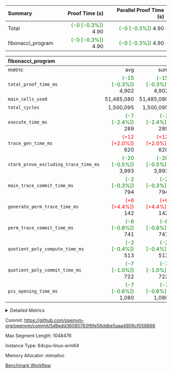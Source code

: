 | Summary | Proof Time (s) | Parallel Proof Time (s) |
|:---|---:|---:|
| Total | <span style='color: green'>(-0 [-0.3%])</span> 4.90 | <span style='color: green'>(-0 [-0.3%])</span> 4.90 |
| fibonacci_program | <span style='color: green'>(-0 [-0.3%])</span> 4.90 | <span style='color: green'>(-0 [-0.3%])</span> 4.90 |


| fibonacci_program |||||
|:---|---:|---:|---:|---:|
|metric|avg|sum|max|min|
| `total_proof_time_ms ` | <span style='color: green'>(-15 [-0.3%])</span> 4,902 | <span style='color: green'>(-15 [-0.3%])</span> 4,902 | <span style='color: green'>(-15 [-0.3%])</span> 4,902 | <span style='color: green'>(-15 [-0.3%])</span> 4,902 |
| `main_cells_used     ` |  51,485,080 |  51,485,080 |  51,485,080 |  51,485,080 |
| `total_cycles        ` |  1,500,095 |  1,500,095 |  1,500,095 |  1,500,095 |
| `execute_time_ms     ` | <span style='color: green'>(-7 [-2.4%])</span> 289 | <span style='color: green'>(-7 [-2.4%])</span> 289 | <span style='color: green'>(-7 [-2.4%])</span> 289 | <span style='color: green'>(-7 [-2.4%])</span> 289 |
| `trace_gen_time_ms   ` | <span style='color: red'>(+12 [+2.0%])</span> 620 | <span style='color: red'>(+12 [+2.0%])</span> 620 | <span style='color: red'>(+12 [+2.0%])</span> 620 | <span style='color: red'>(+12 [+2.0%])</span> 620 |
| `stark_prove_excluding_trace_time_ms` | <span style='color: green'>(-20 [-0.5%])</span> 3,993 | <span style='color: green'>(-20 [-0.5%])</span> 3,993 | <span style='color: green'>(-20 [-0.5%])</span> 3,993 | <span style='color: green'>(-20 [-0.5%])</span> 3,993 |
| `main_trace_commit_time_ms` | <span style='color: green'>(-2 [-0.3%])</span> 794 | <span style='color: green'>(-2 [-0.3%])</span> 794 | <span style='color: green'>(-2 [-0.3%])</span> 794 | <span style='color: green'>(-2 [-0.3%])</span> 794 |
| `generate_perm_trace_time_ms` | <span style='color: red'>(+6 [+4.4%])</span> 142 | <span style='color: red'>(+6 [+4.4%])</span> 142 | <span style='color: red'>(+6 [+4.4%])</span> 142 | <span style='color: red'>(+6 [+4.4%])</span> 142 |
| `perm_trace_commit_time_ms` | <span style='color: green'>(-6 [-0.8%])</span> 741 | <span style='color: green'>(-6 [-0.8%])</span> 741 | <span style='color: green'>(-6 [-0.8%])</span> 741 | <span style='color: green'>(-6 [-0.8%])</span> 741 |
| `quotient_poly_compute_time_ms` | <span style='color: green'>(-2 [-0.4%])</span> 513 | <span style='color: green'>(-2 [-0.4%])</span> 513 | <span style='color: green'>(-2 [-0.4%])</span> 513 | <span style='color: green'>(-2 [-0.4%])</span> 513 |
| `quotient_poly_commit_time_ms` | <span style='color: green'>(-7 [-1.0%])</span> 722 | <span style='color: green'>(-7 [-1.0%])</span> 722 | <span style='color: green'>(-7 [-1.0%])</span> 722 | <span style='color: green'>(-7 [-1.0%])</span> 722 |
| `pcs_opening_time_ms ` | <span style='color: green'>(-7 [-0.6%])</span> 1,080 | <span style='color: green'>(-7 [-0.6%])</span> 1,080 | <span style='color: green'>(-7 [-0.6%])</span> 1,080 | <span style='color: green'>(-7 [-0.6%])</span> 1,080 |



<details>
<summary>Detailed Metrics</summary>

| group | num_segments | keygen_time_ms | commit_exe_time_ms |
| --- | --- | --- | --- |
| fibonacci_program | 1 | 395 | 6 | 

| group | air_name | quotient_deg | interactions | constraints |
| --- | --- | --- | --- | --- |
| fibonacci_program | AccessAdapterAir<16> | 4 | 5 | 11 | 
| fibonacci_program | AccessAdapterAir<2> | 4 | 5 | 11 | 
| fibonacci_program | AccessAdapterAir<32> | 4 | 5 | 11 | 
| fibonacci_program | AccessAdapterAir<4> | 4 | 5 | 11 | 
| fibonacci_program | AccessAdapterAir<64> | 4 | 5 | 11 | 
| fibonacci_program | AccessAdapterAir<8> | 4 | 5 | 11 | 
| fibonacci_program | BitwiseOperationLookupAir<8> | 2 | 2 | 4 | 
| fibonacci_program | MemoryMerkleAir<8> | 4 | 4 | 38 | 
| fibonacci_program | PersistentBoundaryAir<8> | 4 | 3 | 5 | 
| fibonacci_program | PhantomAir | 4 | 3 | 4 | 
| fibonacci_program | Poseidon2PeripheryAir<BabyBearParameters>, 1> | 2 | 1 | 286 | 
| fibonacci_program | ProgramAir | 1 | 1 | 4 | 
| fibonacci_program | RangeTupleCheckerAir<2> | 1 | 1 | 4 | 
| fibonacci_program | Rv32HintStoreAir | 4 | 19 | 21 | 
| fibonacci_program | VariableRangeCheckerAir | 1 | 1 | 4 | 
| fibonacci_program | VmAirWrapper<Rv32BaseAluAdapterAir, BaseAluCoreAir<4, 8> | 4 | 19 | 30 | 
| fibonacci_program | VmAirWrapper<Rv32BaseAluAdapterAir, LessThanCoreAir<4, 8> | 4 | 17 | 35 | 
| fibonacci_program | VmAirWrapper<Rv32BaseAluAdapterAir, ShiftCoreAir<4, 8> | 4 | 23 | 84 | 
| fibonacci_program | VmAirWrapper<Rv32BranchAdapterAir, BranchEqualCoreAir<4> | 4 | 11 | 17 | 
| fibonacci_program | VmAirWrapper<Rv32BranchAdapterAir, BranchLessThanCoreAir<4, 8> | 4 | 13 | 32 | 
| fibonacci_program | VmAirWrapper<Rv32CondRdWriteAdapterAir, Rv32JalLuiCoreAir> | 4 | 10 | 15 | 
| fibonacci_program | VmAirWrapper<Rv32JalrAdapterAir, Rv32JalrCoreAir> | 4 | 16 | 16 | 
| fibonacci_program | VmAirWrapper<Rv32LoadStoreAdapterAir, LoadSignExtendCoreAir<4, 8> | 4 | 18 | 21 | 
| fibonacci_program | VmAirWrapper<Rv32LoadStoreAdapterAir, LoadStoreCoreAir<4> | 4 | 17 | 27 | 
| fibonacci_program | VmAirWrapper<Rv32MultAdapterAir, DivRemCoreAir<4, 8> | 4 | 25 | 72 | 
| fibonacci_program | VmAirWrapper<Rv32MultAdapterAir, MulHCoreAir<4, 8> | 4 | 24 | 23 | 
| fibonacci_program | VmAirWrapper<Rv32MultAdapterAir, MultiplicationCoreAir<4, 8> | 4 | 19 | 13 | 
| fibonacci_program | VmAirWrapper<Rv32RdWriteAdapterAir, Rv32AuipcCoreAir> | 4 | 11 | 12 | 
| fibonacci_program | VmConnectorAir | 4 | 3 | 8 | 

| group | air_name | segment | rows | prep_cols | perm_cols | main_cols | cells |
| --- | --- | --- | --- | --- | --- | --- | --- |
| fibonacci_program | AccessAdapterAir<8> | 0 | 32 |  | 12 | 17 | 928 | 
| fibonacci_program | BitwiseOperationLookupAir<8> | 0 | 65,536 | 3 | 8 | 2 | 655,360 | 
| fibonacci_program | MemoryMerkleAir<8> | 0 | 256 |  | 12 | 32 | 11,264 | 
| fibonacci_program | PersistentBoundaryAir<8> | 0 | 32 |  | 8 | 20 | 896 | 
| fibonacci_program | PhantomAir | 0 | 2 |  | 8 | 6 | 28 | 
| fibonacci_program | Poseidon2PeripheryAir<BabyBearParameters>, 1> | 0 | 256 |  | 8 | 300 | 78,848 | 
| fibonacci_program | ProgramAir | 0 | 4,096 |  | 8 | 10 | 73,728 | 
| fibonacci_program | RangeTupleCheckerAir<2> | 0 | 524,288 | 2 | 8 | 1 | 4,718,592 | 
| fibonacci_program | Rv32HintStoreAir | 0 | 4 |  | 24 | 32 | 224 | 
| fibonacci_program | VariableRangeCheckerAir | 0 | 262,144 | 2 | 8 | 1 | 2,359,296 | 
| fibonacci_program | VmAirWrapper<Rv32BaseAluAdapterAir, BaseAluCoreAir<4, 8> | 0 | 1,048,576 |  | 28 | 36 | 67,108,864 | 
| fibonacci_program | VmAirWrapper<Rv32BaseAluAdapterAir, LessThanCoreAir<4, 8> | 0 | 524,288 |  | 24 | 37 | 31,981,568 | 
| fibonacci_program | VmAirWrapper<Rv32BranchAdapterAir, BranchEqualCoreAir<4> | 0 | 262,144 |  | 16 | 26 | 11,010,048 | 
| fibonacci_program | VmAirWrapper<Rv32BranchAdapterAir, BranchLessThanCoreAir<4, 8> | 0 | 4 |  | 20 | 32 | 208 | 
| fibonacci_program | VmAirWrapper<Rv32CondRdWriteAdapterAir, Rv32JalLuiCoreAir> | 0 | 131,072 |  | 16 | 18 | 4,456,448 | 
| fibonacci_program | VmAirWrapper<Rv32JalrAdapterAir, Rv32JalrCoreAir> | 0 | 16 |  | 20 | 28 | 768 | 
| fibonacci_program | VmAirWrapper<Rv32LoadStoreAdapterAir, LoadStoreCoreAir<4> | 0 | 16 |  | 28 | 40 | 1,088 | 
| fibonacci_program | VmAirWrapper<Rv32RdWriteAdapterAir, Rv32AuipcCoreAir> | 0 | 8 |  | 16 | 21 | 296 | 
| fibonacci_program | VmConnectorAir | 0 | 2 | 1 | 8 | 4 | 24 | 

| group | segment | trace_gen_time_ms | total_proof_time_ms | total_cycles | total_cells | stark_prove_excluding_trace_time_ms | quotient_poly_compute_time_ms | quotient_poly_commit_time_ms | perm_trace_commit_time_ms | pcs_opening_time_ms | main_trace_commit_time_ms | main_cells_used | generate_perm_trace_time_ms | execute_time_ms |
| --- | --- | --- | --- | --- | --- | --- | --- | --- | --- | --- | --- | --- | --- | --- |
| fibonacci_program | 0 | 620 | 4,902 | 1,500,095 | 122,458,476 | 3,993 | 513 | 722 | 741 | 1,080 | 794 | 51,485,080 | 142 | 289 | 

</details>


Commit: https://github.com/openvm-org/openvm/commit/5d8edd36085783f6fe58ddbe5aaa4806cf058866

Max Segment Length: 1048476

Instance Type: 64cpu-linux-arm64

Memory Allocator: mimalloc

[Benchmark Workflow](https://github.com/openvm-org/openvm/actions/runs/13231436656)
